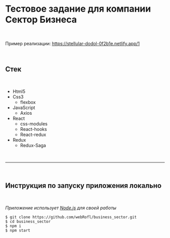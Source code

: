 # Тестовое задание для компании Сектор Бизнеса

<br>

Пример реализации: https://stellular-dodol-0f2b1e.netlify.app/1

<br/>

## Стек

<br />

- Html5
- Css3
  - flexbox
- JavaScript
  - Axios
- React
  - css-modules
  - React-hooks
  - React-redux
- Redux
  - Redux-Saga

<br />

---

<br />

## Инструкция по запуску приложения **локально**

<br />

_Приложение использует [Node.js][2] для своей работы_

```
$ git clone https://github.com/webRofl/business_sector.git
$ cd business_sector
$ npm i
$ npm start
```

<br />

[1]: https://webrofl.github.io/personal-area/
[2]: https://nodejs.org/
